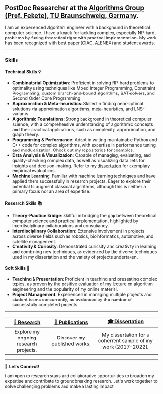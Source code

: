 **PostDoc Researcher at the [Algorithms Group (Prof. Fekete), TU Braunschweig, Germany](https://www.ibr.cs.tu-bs.de/alg/).**
---

I am an experienced algorithm engineer with a background in theoretical computer science.
I have a knack for tackling complex, especially NP-hard, problems by fusing theoretical rigor with practical implementation.
My work has been recognized with best paper (CIAC, ALENEX) and student awards.

---

### Skills

#### Technical Skills 💡
- **Combinatorial Optimization**: Proficient in solving NP-hard problems to optimality using techniques like Mixed Integer Programming, Constraint Programming, custom branch-and-bound algorithms, SAT-solvers, and Second Order Cone Programming.
- **Approximation & Meta-heuristics**: Skilled in finding near-optimal solutions via approximation algorithms, meta-heuristics, and LNS-variants.
- **Algorithmic Foundations**: Strong background in theoretical computer science, with a comprehensive understanding of algorithmic concepts and their practical applications, such as complexity, approximation, and graph theory.
- **Programming & Performance**: Adept in writing maintainable Python and C++ code for complex algorithms, with expertise in performance tuning and modularization. Check out my repositories for examples.
- **Data Analysis & Visualization**: Capable of managing, evaluating, and quality-checking complex data, as well as visualizing data sets for insights and decision-making. Refer to my [dissertation](https://krupke.cc/assets/pdf/dissertation_veroeffentlichung.pdf) for exemplary empirical evaluations.
- **Machine Learning**: Familiar with machine learning techniques and have applied them successfully in research projects. Eager to explore their potential to augment classical algorithms, although this is neither a primary focus nor an area of expertise.

#### Research Skills 📚
- **Theory-Practice Bridge**: Skillful in bridging the gap between theoretical computer science and practical implementation, highlighted by interdisciplinary collaborations and consultancy.
- **Interdisciplinary Collaboration**: Extensive involvement in projects across diverse fields such as robotics, bioinformatics, automotive, and satellite management.
- **Creativity & Curiosity**: Demonstrated curiosity and creativity in learning and combining new techniques, as evidenced by the diverse techniques used in my dissertation and the variety of projects undertaken.

#### Soft Skills 🤝
- **Teaching & Presentation**: Proficient in teaching and presenting complex topics, as proven by the positive evaluation of my lecture on algorithm engineering and the popularity of my online material.
- **Project Management**: Experienced in managing multiple projects and student teams concurrently, as evidenced by the number of successfully completed projects.

---

| [🔬 Research](https://krupke.cc/projects/) | [📖 Publications](https://scholar.google.de/citations?user=rZ4784MAAAAJ&hl=en) | [🎓 Dissertation](https://krupke.cc/assets/pdf/dissertation_veroeffentlichung.pdf) |
|:--------------------------------------------------------------:|:--------------------------------------------------------------------------------------------:|:----------------------------------------------------------------------------------:|
| Explore my ongoing research projects. | Discover my published works. | My dissertation for a coherrent sample of my work (2017-2022). |

---

🤝 **Let's Connect!**

I am open to research stays and collaborative opportunities to broaden my expertise and contribute to groundbreaking research. Let's work together to solve challenging problems and make a lasting impact.
